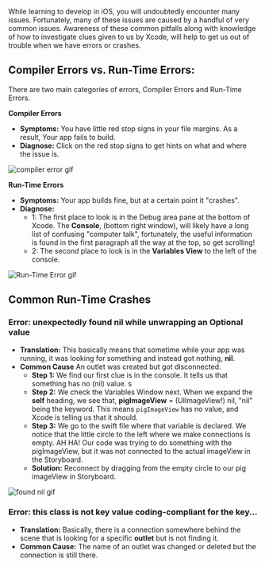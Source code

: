 While learning to develop in iOS, you will undoubtedly encounter many issues. Fortunately, many of these issues are caused by a handful of very common issues. Awareness of these common pitfalls along with knowledge of how to investigate clues given to us by Xcode, will help to get us out of trouble when we have errors or crashes.

## Compiler Errors vs. Run-Time Errors:

There are two main categories of errors, Compiler Errors and Run-Time Errors.

**Compiler Errors**
   - **Symptoms:** You have little red stop signs in your file margins. As a result, Your app fails to build.
   - **Diagnose:** Click on the red stop signs to get hints on what and where the issue is.  

![compiler error gif](http://i.imgur.com/AsNRYvx.gif) 

**Run-Time Errors**
   - **Symptoms:** Your app builds fine, but at a certain point it "crashes".
   - **Diagnose:** 
      - 1: The first place to look is in the Debug area pane at the bottom of Xcode. The **Console**, (bottom right window), will likely have a long list of confusing "computer talk", fortunately, the useful information is found in the first paragraph all the way at the top, so get scrolling! 
      - 2: The second place to look is in the **Variables View** to the left of the console.

![Run-Time Error gif](http://i.imgur.com/nciIGwV.gif) 

## Common Run-Time Crashes

### Error: unexpectedly found nil while unwrapping an Optional value
- **Translation:** This basically means that sometime while your app was running, it was looking for something and instead got nothing, **nil**.
- **Common Cause** An outlet was created but got disconnected.
   - **Step 1:** We find our first clue is in the console. It tells us that something has no (nil) value. s
   - **Step 2:** We check the Variables Window next. When we expand the **self** heading, we see that, **pigImageView** = (UIImageView!) nil, "nil" being the keyword. This means ``pigImageView`` has no value, and Xcode is telling us that it should.
   - **Step 3:** We go to the swift file where that variable is declared. We notice that the little circle to the left where we make connections is empty. AH HA! Our code was trying to do something with the pigImageView, but it was not connected to the actual imageView in the Storyboard.
   - **Solution:** Reconnect by dragging from the empty circle to our pig imageView in Storyboard.  

![found nil gif](http://i.imgur.com/Z8oTiXy.gif)

### Error: this class is not key value coding-compliant for the key...
- **Translation:** Basically, there is a connection somewhere behind the scene that is looking for a specific **outlet** but is not finding it.
- **Common Cause:** The name of an outlet was changed or deleted but the connection is still there.